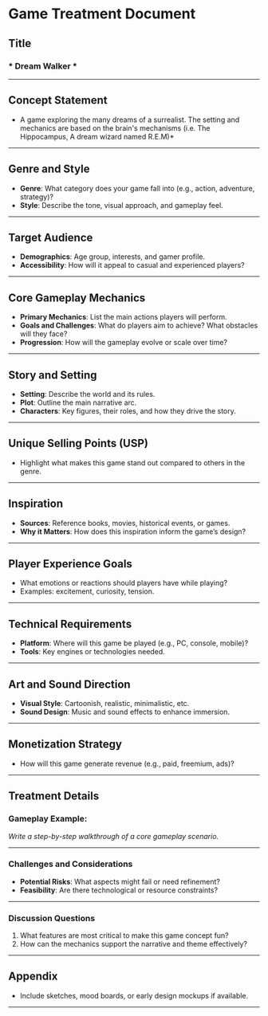 # Game Treatment Document

## Title
### * Dream Walker * 
---

## Concept Statement
* A game exploring the many dreams of a surrealist. The setting and mechanics are based on the brain's mechanisms (i.e. The Hippocampus, A dream wizard named R.E.M)*

---

## Genre and Style
- **Genre**: What category does your game fall into (e.g., action, adventure, strategy)?
- **Style**: Describe the tone, visual approach, and gameplay feel.

---

## Target Audience
- **Demographics**: Age group, interests, and gamer profile.
- **Accessibility**: How will it appeal to casual and experienced players?

---

## Core Gameplay Mechanics
- **Primary Mechanics**: List the main actions players will perform.
- **Goals and Challenges**: What do players aim to achieve? What obstacles will they face?
- **Progression**: How will the gameplay evolve or scale over time?

---

## Story and Setting
- **Setting**: Describe the world and its rules.
- **Plot**: Outline the main narrative arc.
- **Characters**: Key figures, their roles, and how they drive the story.

---

## Unique Selling Points (USP)
- Highlight what makes this game stand out compared to others in the genre.

---

## Inspiration
- **Sources**: Reference books, movies, historical events, or games.
- **Why it Matters**: How does this inspiration inform the game’s design?

---

## Player Experience Goals
- What emotions or reactions should players have while playing?
- Examples: excitement, curiosity, tension.

---

## Technical Requirements
- **Platform**: Where will this game be played (e.g., PC, console, mobile)?
- **Tools**: Key engines or technologies needed.

---

## Art and Sound Direction
- **Visual Style**: Cartoonish, realistic, minimalistic, etc.
- **Sound Design**: Music and sound effects to enhance immersion.

---

## Monetization Strategy
- How will this game generate revenue (e.g., paid, freemium, ads)?

---

## Treatment Details
### Gameplay Example:
*Write a step-by-step walkthrough of a core gameplay scenario.*

---

### Challenges and Considerations
- **Potential Risks**: What aspects might fail or need refinement?
- **Feasibility**: Are there technological or resource constraints?

---

### Discussion Questions
1. What features are most critical to make this game concept fun?
2. How can the mechanics support the narrative and theme effectively?

---

## Appendix
- Include sketches, mood boards, or early design mockups if available.

---
